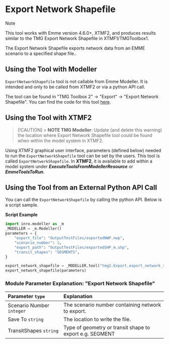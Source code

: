 # **Export Network Shapefile**

> [!NOTE]
> This tool works with Emme version 4.6.0+, XTMF2, and produces results similar to the TMG Export Network Shapefile in XTMF1/TMGToolbox1.

The Export Network Shapefile exports network data from an EMME scenario to a specified shape file..

## **Using the Tool with Modeller**

`ExportNetworkShapefile` tool is not callable from Emme Modeller. It is intended and only to be called from XTMF2 or via a python API call.

The tool can be found in "TMG Toolbox 2" -> "Export" -> "Export Network Shapefile". You can
find the code for this tool [here](https://github.com/TravelModellingGroup/TMG.EMME/blob/master/TMG.EMME/TMGToolbox2/src/Export/export_network_shapefile.py).

## **Using the Tool with XTMF2**

> [!CAUTION] > **NOTE TMG Modeller**: Update (and delete this warning) the location where Export Network Shapefile tool could be found when within the model system in XTMF2.

Using XTMF2 graphical user interface, parameters (defined below) needed to run the `ExportNetworkShapefile` tool can be set by the users. This tool is called `ExportNetworkShapefile`. In **XTMF2**, it is available to add within a model system under **_ExecuteToolsFromModellerResource_** or **_EmmeToolsToRun_**.

## **Using the Tool from an External Python API Call**

You can call the `ExportNetworkShapefile` by calling the python API. Below is a script sample.

**Script Example**

```python
import inro.modeller as _m
_MODELLER = _m.Modeller()
parameters = {
    "export_file": "OutputTestFiles/exportedNWP.nwp",
    "scenario_number": 1,
    "export_path": "OutputTestFiles/exportedSHP_m.shp",
    "transit_shapes": "SEGMENTS",
}

export_network_shapefile = _MODELLER.tool("tmg2.Export.export_network_shapefile")
export_network_shapefile(parameters)
```

### Module Parameter Explanation: "Export Network Shapefile"

| Parameter `type`          | Explanation                                              |
| :------------------------ | :------------------------------------------------------- |
| Scenario Number `integer` | The scenario number containing network to export.        |
| Save To `string`          | The location to write the file.                          |
| TransitShapes `string`    | Type of geometry or transit shape to export e.g. SEGMENT |
